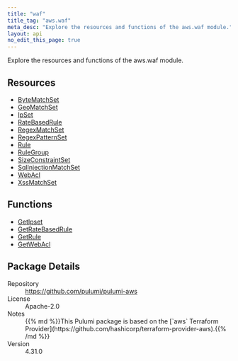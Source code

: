 ```yaml
---
title: "waf"
title_tag: "aws.waf"
meta_desc: "Explore the resources and functions of the aws.waf module."
layout: api
no_edit_this_page: true
---
```


<!-- WARNING: this file was generated by Pulumi Docs Generator. -->
<!-- Do not edit by hand unless you're certain you know what you are doing! -->

Explore the resources and functions of the aws.waf module.

<h2 id="resources">Resources</h2>
<ul class="api">
    <li><a href="bytematchset" title="ByteMatchSet"><span class="api-symbol api-symbol--resource"></span>ByteMatchSet</a></li>
    <li><a href="geomatchset" title="GeoMatchSet"><span class="api-symbol api-symbol--resource"></span>GeoMatchSet</a></li>
    <li><a href="ipset" title="IpSet"><span class="api-symbol api-symbol--resource"></span>IpSet</a></li>
    <li><a href="ratebasedrule" title="RateBasedRule"><span class="api-symbol api-symbol--resource"></span>RateBasedRule</a></li>
    <li><a href="regexmatchset" title="RegexMatchSet"><span class="api-symbol api-symbol--resource"></span>RegexMatchSet</a></li>
    <li><a href="regexpatternset" title="RegexPatternSet"><span class="api-symbol api-symbol--resource"></span>RegexPatternSet</a></li>
    <li><a href="rule" title="Rule"><span class="api-symbol api-symbol--resource"></span>Rule</a></li>
    <li><a href="rulegroup" title="RuleGroup"><span class="api-symbol api-symbol--resource"></span>RuleGroup</a></li>
    <li><a href="sizeconstraintset" title="SizeConstraintSet"><span class="api-symbol api-symbol--resource"></span>SizeConstraintSet</a></li>
    <li><a href="sqlinjectionmatchset" title="SqlInjectionMatchSet"><span class="api-symbol api-symbol--resource"></span>SqlInjectionMatchSet</a></li>
    <li><a href="webacl" title="WebAcl"><span class="api-symbol api-symbol--resource"></span>WebAcl</a></li>
    <li><a href="xssmatchset" title="XssMatchSet"><span class="api-symbol api-symbol--resource"></span>XssMatchSet</a></li>
</ul>

<h2 id="functions">Functions</h2>
<ul class="api">
    <li><a href="getipset" title="GetIpset"><span class="api-symbol api-symbol--function"></span>GetIpset</a></li>
    <li><a href="getratebasedrule" title="GetRateBasedRule"><span class="api-symbol api-symbol--function"></span>GetRateBasedRule</a></li>
    <li><a href="getrule" title="GetRule"><span class="api-symbol api-symbol--function"></span>GetRule</a></li>
    <li><a href="getwebacl" title="GetWebAcl"><span class="api-symbol api-symbol--function"></span>GetWebAcl</a></li>
</ul>

<h2 id="package-details">Package Details</h2>
<dl class="package-details">
	<dt>Repository</dt>
	<dd><a href="https://github.com/pulumi/pulumi-aws">https://github.com/pulumi/pulumi-aws</a></dd>
	<dt>License</dt>
	<dd>Apache-2.0</dd>
	<dt>Notes</dt>
	<dd>{{% md %}}This Pulumi package is based on the [`aws` Terraform Provider](https://github.com/hashicorp/terraform-provider-aws).{{% /md %}}</dd>
	<dt>Version</dt>
	<dd>4.31.0</dd>
</dl>

